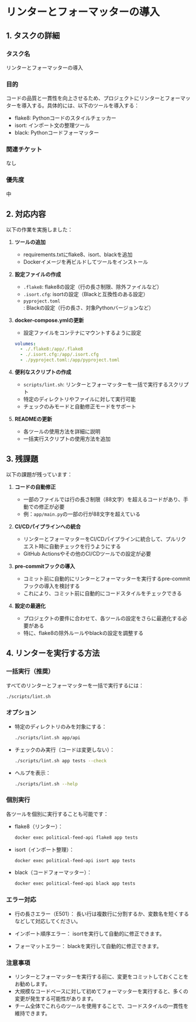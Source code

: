 # リンターとフォーマッターの導入

## 1. タスクの詳細

### タスク名
リンターとフォーマッターの導入

### 目的
コードの品質と一貫性を向上させるため、プロジェクトにリンターとフォーマッターを導入する。具体的には、以下のツールを導入する：
- flake8: Pythonコードのスタイルチェッカー
- isort: インポート文の整理ツール
- black: Pythonコードフォーマッター

### 関連チケット
なし

### 優先度
中

## 2. 対応内容

以下の作業を実施しました：

1. **ツールの追加**
   - requirements.txtにflake8、isort、blackを追加
   - Dockerイメージを再ビルドしてツールをインストール

2. **設定ファイルの作成**
   - `.flake8`: flake8の設定（行の長さ制限、除外ファイルなど）
   - `.isort.cfg`: isortの設定（Blackと互換性のある設定）
   - `pyproject.toml`: Blackの設定（行の長さ、対象Pythonバージョンなど）

3. **docker-compose.ymlの更新**
   - 設定ファイルをコンテナにマウントするように設定
   ```yaml
   volumes:
     - ./.flake8:/app/.flake8
     - ./.isort.cfg:/app/.isort.cfg
     - ./pyproject.toml:/app/pyproject.toml
   ```

4. **便利なスクリプトの作成**
   - `scripts/lint.sh`: リンターとフォーマッターを一括で実行するスクリプト
   - 特定のディレクトリやファイルに対して実行可能
   - チェックのみモードと自動修正モードをサポート

5. **READMEの更新**
   - 各ツールの使用方法を詳細に説明
   - 一括実行スクリプトの使用方法を追加

## 3. 残課題

以下の課題が残っています：

1. **コードの自動修正**
   - 一部のファイルでは行の長さ制限（88文字）を超えるコードがあり、手動での修正が必要
   - 例：`app/main.py`の一部の行が88文字を超えている

2. **CI/CDパイプラインへの統合**
   - リンターとフォーマッターをCI/CDパイプラインに統合して、プルリクエスト時に自動チェックを行うようにする
   - GitHub Actionsやその他のCI/CDツールでの設定が必要

3. **pre-commitフックの導入**
   - コミット前に自動的にリンターとフォーマッターを実行するpre-commitフックの導入を検討する
   - これにより、コミット前に自動的にコードスタイルをチェックできる

4. **設定の最適化**
   - プロジェクトの要件に合わせて、各ツールの設定をさらに最適化する必要がある
   - 特に、flake8の除外ルールやblackの設定を調整する

## 4. リンターを実行する方法

### 一括実行（推奨）

すべてのリンターとフォーマッターを一括で実行するには：

```bash
./scripts/lint.sh
```

### オプション

- 特定のディレクトリのみを対象にする：
  ```bash
  ./scripts/lint.sh app/api
  ```

- チェックのみ実行（コードは変更しない）：
  ```bash
  ./scripts/lint.sh app tests --check
  ```

- ヘルプを表示：
  ```bash
  ./scripts/lint.sh --help
  ```

### 個別実行

各ツールを個別に実行することも可能です：

- flake8（リンター）：
  ```bash
  docker exec political-feed-api flake8 app tests
  ```

- isort（インポート整理）：
  ```bash
  docker exec political-feed-api isort app tests
  ```

- black（コードフォーマッター）：
  ```bash
  docker exec political-feed-api black app tests
  ```

### エラー対応

- 行の長さエラー（E501）：
  長い行は複数行に分割するか、変数名を短くするなどして対応してください。

- インポート順序エラー：
  isortを実行して自動的に修正できます。

- フォーマットエラー：
  blackを実行して自動的に修正できます。

### 注意事項

- リンターとフォーマッターを実行する前に、変更をコミットしておくことをお勧めします。
- 大規模なコードベースに対して初めてフォーマッターを実行すると、多くの変更が発生する可能性があります。
- チーム全体でこれらのツールを使用することで、コードスタイルの一貫性を維持できます。